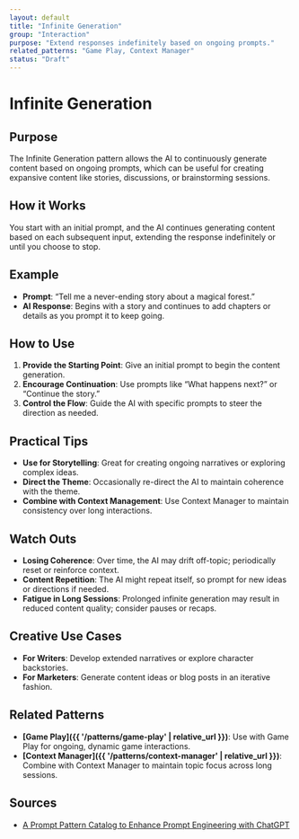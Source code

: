 ```yaml
---
layout: default
title: "Infinite Generation"
group: "Interaction"
purpose: "Extend responses indefinitely based on ongoing prompts."
related_patterns: "Game Play, Context Manager"
status: "Draft"
---
```


# Infinite Generation

## Purpose
The Infinite Generation pattern allows the AI to continuously generate content based on ongoing prompts, which can be useful for creating expansive content like stories, discussions, or brainstorming sessions.

## How it Works
You start with an initial prompt, and the AI continues generating content based on each subsequent input, extending the response indefinitely or until you choose to stop.

## Example
- **Prompt**: “Tell me a never-ending story about a magical forest.”
- **AI Response**: Begins with a story and continues to add chapters or details as you prompt it to keep going.

## How to Use
1. **Provide the Starting Point**: Give an initial prompt to begin the content generation.
2. **Encourage Continuation**: Use prompts like “What happens next?” or “Continue the story.”
3. **Control the Flow**: Guide the AI with specific prompts to steer the direction as needed.

## Practical Tips
- **Use for Storytelling**: Great for creating ongoing narratives or exploring complex ideas.
- **Direct the Theme**: Occasionally re-direct the AI to maintain coherence with the theme.
- **Combine with Context Management**: Use Context Manager to maintain consistency over long interactions.

## Watch Outs
- **Losing Coherence**: Over time, the AI may drift off-topic; periodically reset or reinforce context.
- **Content Repetition**: The AI might repeat itself, so prompt for new ideas or directions if needed.
- **Fatigue in Long Sessions**: Prolonged infinite generation may result in reduced content quality; consider pauses or recaps.

## Creative Use Cases
- **For Writers**: Develop extended narratives or explore character backstories.
- **For Marketers**: Generate content ideas or blog posts in an iterative fashion.

## Related Patterns
- **[Game Play]({{ '/patterns/game-play' | relative_url }})**: Use with Game Play for ongoing, dynamic game interactions.
- **[Context Manager]({{ '/patterns/context-manager' | relative_url }})**: Combine with Context Manager to maintain topic focus across long sessions.

## Sources
- [A Prompt Pattern Catalog to Enhance Prompt Engineering with ChatGPT](https://arxiv.org/pdf/2302.11382)